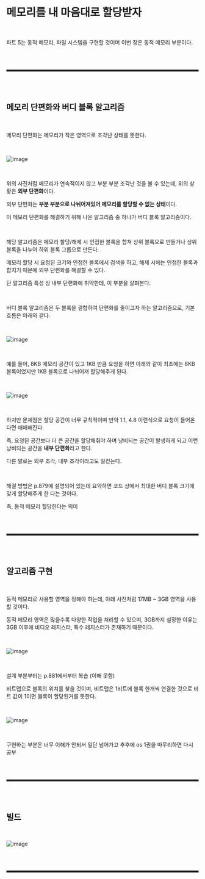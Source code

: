 # 메모리를 내 마음대로 할당받자

<br>

파트 5는 동적 메모리, 파일 시스템을 구현할 것이며 이번 장은 동적 메모리 부분이다.

<br><br>
<hr style="border: 2px solid;">
<br><br>

## 메모리 단편화와 버디 블록 알고리즘

<br>

메모리 단편화는 메모리가 작은 영역으로 조각난 상태를 뜻한다.

<br>

![image](https://user-images.githubusercontent.com/52172169/203921674-9afda3c2-a95e-4a73-b824-3c4b2df89bbd.png)

<br>

위의 사진처럼 메모리가 연속적이지 않고 부분 부분 조각난 것을 볼 수 있는데, 위의 상황은 **외부 단편화**이다.

외부 단편화는 **부분 부분으로 나뉘어져있어 메모리를 할당할 수 없는 상태**이다.

이 메모리 단편화를 해결하기 위해 나온 알고리즘 중 하나가 버디 블록 알고리즘이다.

<br>

해당 알고리즘은 메모리 할당/해제 시 인접한 블록을 합쳐 상위 블록으로 만들거나 상위 블록을 나누어 하위 블록 그룹으로 만든다.

메모리 할당 시 요청된 크기와 인접한 블록에서 검색을 하고, 해제 시에는 인접한 블록과 합치기 때문에 외부 단편화를 해결할 수 있다.

단 알고리즘 특성 상 내부 단편화에 취약한데, 이 부분을 살펴본다.

<br>

버디 블록 알고리즘은 두 블록을 결합하여 단편화를 줄이고자 하는 알고리즘으로, 기본 흐름은 아래와 같다.

<br>

![image](https://user-images.githubusercontent.com/52172169/203922379-df6ff1bf-ab0f-4db2-9c5e-48f1f297b71b.png)

<br>

예를 들어, 8KB 메모리 공간이 있고 1KB 만큼 요청을 하면 아래와 같이 최초에는 8KB 블록이었지만 1KB 블록으로 나뉘어져 할당해주게 된다.

<br>

![image](https://user-images.githubusercontent.com/52172169/203923037-df527cd6-37ba-4a07-9e57-12f9455f26c8.png)

<br>

하지만 문제점은 할당 공간이 너무 규칙적이며 만약 1.1, 4.8 이런식으로 요청이 들어온다면 애매해진다.

즉, 요청된 공간보다 더 큰 공간을 할당해줘야 하며 낭비되는 공간이 발생하게 되고 이런 낭비되는 공간을 **내부 단편화**라고 한다.

다른 말로는 외부 조각, 내부 조각이라고도 일컫는다.

<br>

해결 방법은 p.879에 설명되어 있는데 요약하면 코드 상에서 최대한 버디 블록 크기에 맞게 할당해주게 한 다는 것이다.

즉, 동적 메모리 할당한다는 의미

<br><br>
<hr style="border: 2px solid;">
<br><br>

## 알고리즘 구현

<br>

동적 메모리로 사용할 영역을 정해야 하는데, 아래 사진처럼 17MB ~ 3GB 영역을 사용할 것이다.

동적 메모리 영역은 많을수록 다양한 작업을 처리할 수 있으며, 3GB까지 설정한 이유는 3GB 이후에 비디오 레지스터, 특수 레지스터가 존재하기 때문이다.

<br>

![image](https://user-images.githubusercontent.com/52172169/203925763-777b8a27-f8d3-4207-95ec-067c79056866.png)

<br>

설계 부분부터는 p.881에서부터 복습 (이해 못함)

비트맵으로 블록의 위치를 찾을 것이며, 비트맵은 1비트에 블록 한개씩 연결한 것으로 비트 값이 1이면 블록이 할당된거를 뜻한다.

<br>

![image](https://user-images.githubusercontent.com/52172169/203929225-7fcb959b-0d95-4b44-878c-95f184bc167c.png)

<br>

구현하는 부분은 너무 이해가 안되서 일단 넘어가고 추후에 os 1권을 마무리하면 다시 공부

<br><br>
<hr style="border: 2px solid;">
<br><br>

## 빌드

<br>

![image](https://user-images.githubusercontent.com/52172169/203982398-c1fa01dc-7390-4e09-800b-e94196b4c843.png)


<br><br>
<hr style="border: 2px solid;">
<br><br>
